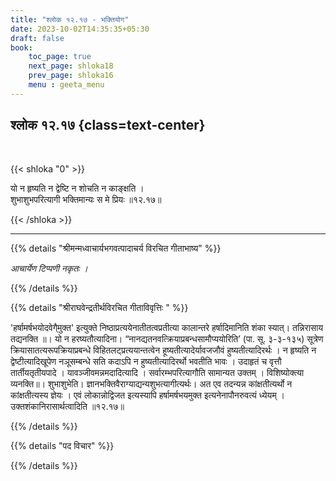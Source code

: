 ```yaml
---
title: "श्लोक १२.१७ - भक्तियोग"
date: 2023-10-02T14:35:35+05:30
draft: false
book:
    toc_page: true
    next_page: shloka18
    prev_page: shloka16
    menu : geeta_menu
---
```




## श्लोक १२.१७ {class=text-center}

<br/>

{{< shloka  "0"  >}}

यो न हृष्यति न द्वेष्टि न शोचति न काङ्क्षति ।     
शुभाशुभपरित्यागी भक्तिमान्यः स मे प्रियः ॥१२.१७॥

{{< /shloka >}}

---


{{% details "श्रीमन्मध्वाचार्यभगवत्पादाचर्य विरचित  गीताभाष्य" %}}

*आचार्येण टिप्पणी नकृतः ।*

{{% /details %}}



{{% details "श्रीराघवेन्द्रतीर्थविरचित गीताविवृत्तिः " %}}

'हर्षामर्षभयोदवेगै्मुक्त' इत्युक्ते निष्ठाप्रत्ययेनातीतत्वप्रतीत्या कालान्तरे
हर्षादिमानिति शंका स्यात्‌। तन्निरासाय तद्यनक्ति ॥। यो न हरष्यतौत्यादिना।
“नानद्यतनवत्क्रियाप्रबन्धसामौप्ययोरिति’ (पा. सू. ३-३-१३५) सूत्रेण
क्रियासातत्यरूपक्रियाप्रबन्धे विहितलट्‌प्रत्ययान्तत्वेन हूष्यतीत्यादेर्यावजजौवं
हुष्यतीत्यादिरर्थः । न हृष्यति न द्वेष्टीत्यादिखूपेण नञूसम्बन्धे सति कदाऽपि न
हुष्यतीत्यादिरर्थो भवतीति भावः । उदाहृतं च वृत्तौ तार्तीयतृतीयपादे ।
यावञ्जीवमन्नमदादित्यादि । सर्वारम्भपरित्यागौति सामान्यत उक्तम्‌ ।
विशिष्योक्त्या व्यनक्ति॥। शुभाशुभेति। ज्ञानभक्तिवैराग्याद्यन्यशुभत्यागीत्यर्थः।
अत एव तदन्यन्न कांक्षतीत्यर्थो न कांक्षतीत्यस्य ज्ञेयः । एवं लोकान्नोद्विजत
इत्यस्यापि हर्षामर्षभयमुक्त इत्यनेनापौनरुवत्यं ध्येयम्‌ ।
उक्तशंकानिरासार्थत्वादिति ॥१२.१७॥

{{% /details %}}



{{% details "पद विचार" %}}


{{% /details %}}
